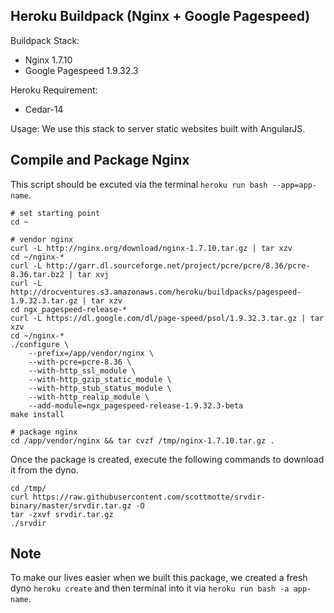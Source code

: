 Heroku Buildpack (Nginx + Google Pagespeed)
----------------------------------
Buildpack Stack:
* Nginx 1.7.10
* Google Pagespeed 1.9.32.3

Heroku Requirement:
* Cedar-14

Usage:
We use this stack to server static websites built with AngularJS.

Compile and Package Nginx
----------------------------------
This script should be excuted via the terminal ```heroku run bash --app=app-name```.
```
# set starting point
cd ~

# vendor nginx
curl -L http://nginx.org/download/nginx-1.7.10.tar.gz | tar xzv
cd ~/nginx-*
curl -L http://garr.dl.sourceforge.net/project/pcre/pcre/8.36/pcre-8.36.tar.bz2 | tar xvj
curl -L http://drocventures.s3.amazonaws.com/heroku/buildpacks/pagespeed-1.9.32.3.tar.gz | tar xzv
cd ngx_pagespeed-release-*
curl -L https://dl.google.com/dl/page-speed/psol/1.9.32.3.tar.gz | tar xzv
cd ~/nginx-*
./configure \
    --prefix=/app/vendor/nginx \
    --with-pcre=pcre-8.36 \
    --with-http_ssl_module \
    --with-http_gzip_static_module \
    --with-http_stub_status_module \
    --with-http_realip_module \
    --add-module=ngx_pagespeed-release-1.9.32.3-beta
make install

# package nginx
cd /app/vendor/nginx && tar cvzf /tmp/nginx-1.7.10.tar.gz .
```
Once the package is created, execute the following commands to download it from the dyno.
```
cd /tmp/
curl https://raw.githubusercontent.com/scottmotte/srvdir-binary/master/srvdir.tar.gz -O
tar -zxvf srvdir.tar.gz
./srvdir
```

Note
----
To make our lives easier when we built this package, we created a fresh dyno ```heroku create``` and then terminal into it via ```heroku run bash -a app-name```.
